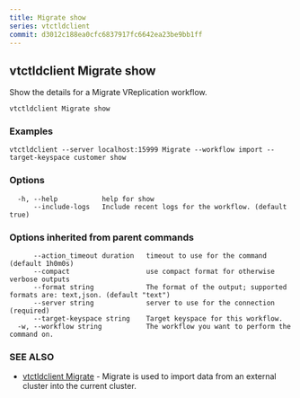```yaml
---
title: Migrate show
series: vtctldclient
commit: d3012c188ea0cfc6837917fc6642ea23be9bb1ff
---
```

## vtctldclient Migrate show

Show the details for a Migrate VReplication workflow.

```
vtctldclient Migrate show
```

### Examples

```
vtctldclient --server localhost:15999 Migrate --workflow import --target-keyspace customer show
```

### Options

```
  -h, --help           help for show
      --include-logs   Include recent logs for the workflow. (default true)
```

### Options inherited from parent commands

```
      --action_timeout duration   timeout to use for the command (default 1h0m0s)
      --compact                   use compact format for otherwise verbose outputs
      --format string             The format of the output; supported formats are: text,json. (default "text")
      --server string             server to use for the connection (required)
      --target-keyspace string    Target keyspace for this workflow.
  -w, --workflow string           The workflow you want to perform the command on.
```

### SEE ALSO

* [vtctldclient Migrate](./vtctldclient_migrate/)	 - Migrate is used to import data from an external cluster into the current cluster.

